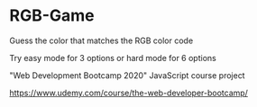 # RGB-Game
Guess the color that matches the RGB color code

Try easy mode for 3 options or hard mode for 6 options

"Web Development Bootcamp 2020" JavaScript course project

<a>https://www.udemy.com/course/the-web-developer-bootcamp/</a>

